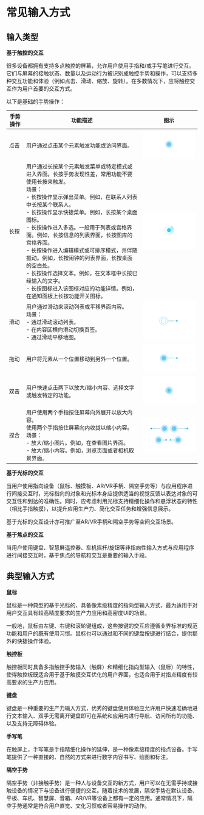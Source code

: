 # 常见输入方式


## 输入类型

**基于触控的交互**

很多设备都拥有支持多点触控的屏幕，允许用户使用手指和/或手写笔进行交互。它们与屏幕的接触状态、数量以及运动行为被识别成触控手势和操作，可以支持多种交互功能和体验（例如点击、滑动、缩放、旋转）。在多数情况下，应将触控交互作为用户首要的交互方式。

以下是基础的手势操作：

  | **手势操作** | **功能描述** | **图示** | 
| -------- | -------- | -------- |
| 点击 | 用户通过点击某个元素触发功能或访问界面。 | ![zh-cn_image_0000001291916533](figures/zh-cn_image_0000001291916533.png) | 
| 长按 | 用户通过长按某个元素触发菜单或特定模式或进入界面。长按手势发现性差，常用功能不要使用长按来触发。<br/>场景：<br/>-&nbsp;长按操作显示弹出菜单。例如，在联系人列表中长按某个联系人。<br/>-&nbsp;长按操作显示快捷菜单。例如，长按某个桌面图标。<br/>-&nbsp;长按操作进入多选。一般用于列表或宫格界面。例如，长按信息的列表界面，长按图库的宫格界面。<br/>-&nbsp;长按操作进入编辑模式或可排序模式，并伴随振动。例如，长按闹钟的列表界面，长按桌面的空白处。<br/>-&nbsp;长按操作选择文本。例如，在文本框中长按已经输入的文字。<br/>-&nbsp;长按图标进入该图标对应的功能详情。例如，在通知面板上长按功能开关图标。 | ![zh-cn_image_0000001245596752](figures/zh-cn_image_0000001245596752.png) | 
| 滑动 | 用户通过滑动来滚动列表或平移界面内容。<br/>场景：<br/>-&nbsp;通过滑动滚动列表。<br/>-&nbsp;在内容区横向滑动切换页签。<br/>-&nbsp;通过滑动平移地图。 | ![zh-cn_image_0000001245437476](figures/zh-cn_image_0000001245437476.png) | 
| 拖动 | 用户将元素从一个位置移动到另外一个位置。 | ![zh-cn_image_0000001291557665](figures/zh-cn_image_0000001291557665.png) | 
| 双击 | 用户快速点击两下以放大/缩小内容、选择文字或触发特定的功能。 | ![zh-cn_image_0000001245277712](figures/zh-cn_image_0000001245277712.png) | 
| 捏合 | 用户使用两个手指按住屏幕向外展开以放大内容。<br/>使用两个手指按住屏幕向内收拢以缩小内容。<br/>场景：<br/>-&nbsp;放大/缩小图片。例如，在查看图片界面。<br/>-&nbsp;放大/缩小内容。例如，浏览页面或者相机取景界面。 | ![zh-cn_image_0000001291677093](figures/zh-cn_image_0000001291677093.png) | 

**基于光标的交互**

当用户使用指向设备（鼠标、触摸板、AR/VR手柄、隔空手势等）与应用程序进行间接交互时，光标指向的对象和光标本身应提供适当的视觉反馈以表达对象的可交互性和到达的准确性。同时，应考虑利用光标支持精细化操作和悬浮状态的特性（相比手指触摸），以提升应用生产力、简化交互任务和增强信息展示。

基于光标的交互设计亦可推广至AR/VR手柄和隔空手势等空间交互场景。

**基于焦点的交互**

当用户使用键盘、智慧屏遥控器、车机摇杆/旋钮等非指向性输入方式与应用程序进行间接交互时，基于焦点的导航和交互是重要的输入手段。


## 典型输入方式

**鼠标**

鼠标是一种典型的基于光标的、具备像素级精度的指向型输入方式，最为适用于对用户交互具有较高精度要求的生产力应用和高密度UI的场景。

一般地，鼠标由左键、右键和滚轮键组成，这些按键的交互应遵循业界标准的规范功能和用户的既有使用习惯。鼠标也可以通过和不同的键盘按键进行结合，提供额外的快捷操作体验。

**触控板**

触控板同时具备多指触控手势输入（触屏）和精细化指向型输入（鼠标）的特性，使得触控板既适合用于基于触摸交互优化的用户界面，也适合用于对指点精度有较高要求的生产力应用。

**键盘**

键盘是一种重要的生产力输入方式，优秀的键盘使用体验应允许用户快速准确地进行文本输入、双手无需离开键盘即可在系统和应用内进行导航、访问所有的功能、以及支持无障碍体验。

**手写笔**

在触屏上，手写笔是手指精细化操作的延伸，是一种像素级精度的指点设备。手写笔提供了一种直接的、自然的方式来进行数字内容书写、绘图和标注。

**隔空手势**

隔空手势（非接触手势）是一种人与设备交互的新方式，用户可以在无需手持或接触设备的情况下与设备进行便捷的交互。随着技术的发展，隔空手势在默认设备、平板、车机、智慧屏、音箱、AR/VR等设备上都有一定的应用。通常情况下，隔空手势通常是符合用户直觉、文化习惯或者容易操作的动作。
